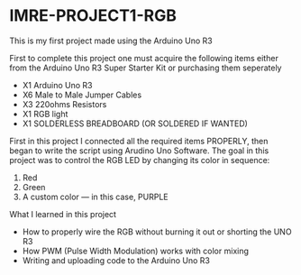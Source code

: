 # IMRE-PROJECT1-RGB

This is my first project made using the Arduino Uno R3 

First to complete this project one must acquire the following items either from the Arduino Uno R3 Super Starter Kit or purchasing them seperately 
- X1 Arduino Uno R3
- X6 Male to Male Jumper Cables
- X3 220ohms Resistors
- X1 RGB light
- X1 SOLDERLESS BREADBOARD (OR SOLDERED IF WANTED)

First in this project I connected all the required items PROPERLY, then began to write the script using Arudino Uno Software.
The goal in this project was to control the RGB LED by changing its color in sequence:
1. Red  
2. Green  
3. A custom color — in this case, PURPLE

What I learned in this project 
- How to properly wire the RGB without burning it out or shorting the UNO R3
- How PWM (Pulse Width Modulation) works with color mixing
- Writing and uploading code to the Arduino Uno R3
